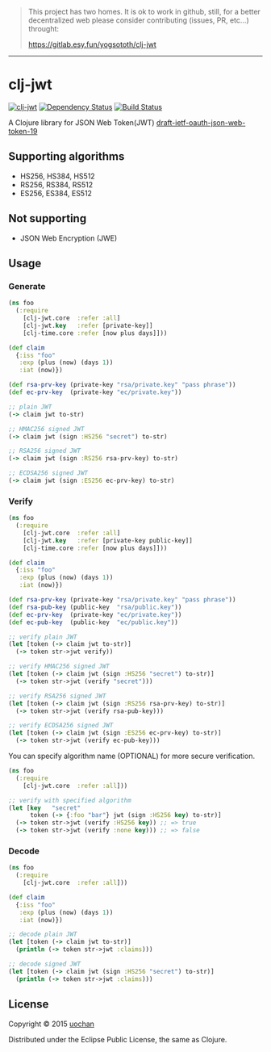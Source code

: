 > This project has two homes.
> It is ok to work in github, still, for a better decentralized web
> please consider contributing (issues, PR, etc...) throught:
>
> https://gitlab.esy.fun/yogsototh/clj-jwt

---


# clj-jwt

[![clj-jwt](https://img.shields.io/clojars/v/yogsototh/clj-jwt.svg)](https://clojars.org/yogsototh/clj-jwt)
[![Dependency Status](https://www.versioneye.com/user/projects/53462a37e97a46e756000308/badge.png)](https://www.versioneye.com/user/projects/53462a37e97a46e756000308)
[![Build Status](https://travis-ci.org/yogsototh/clj-jwt.png?branch=master)](https://travis-ci.org/liquidz/clj-jwt)

A Clojure library for JSON Web Token(JWT) [draft-ietf-oauth-json-web-token-19](http://tools.ietf.org/html/draft-ietf-oauth-json-web-token-19)

## Supporting algorithms
 * HS256, HS384, HS512
 * RS256, RS384, RS512
 * ES256, ES384, ES512

## Not supporting
 * JSON Web Encryption (JWE)

## Usage

### Generate

```clojure
(ns foo
  (:require
    [clj-jwt.core  :refer :all]
    [clj-jwt.key   :refer [private-key]]
    [clj-time.core :refer [now plus days]]))

(def claim
  {:iss "foo"
   :exp (plus (now) (days 1))
   :iat (now)})

(def rsa-prv-key (private-key "rsa/private.key" "pass phrase"))
(def ec-prv-key  (private-key "ec/private.key"))

;; plain JWT
(-> claim jwt to-str)

;; HMAC256 signed JWT
(-> claim jwt (sign :HS256 "secret") to-str)

;; RSA256 signed JWT
(-> claim jwt (sign :RS256 rsa-prv-key) to-str)

;; ECDSA256 signed JWT
(-> claim jwt (sign :ES256 ec-prv-key) to-str)
```

### Verify

```clojure
(ns foo
  (:require
    [clj-jwt.core  :refer :all]
    [clj-jwt.key   :refer [private-key public-key]]
    [clj-time.core :refer [now plus days]]))

(def claim
  {:iss "foo"
   :exp (plus (now) (days 1))
   :iat (now)})

(def rsa-prv-key (private-key "rsa/private.key" "pass phrase"))
(def rsa-pub-key (public-key  "rsa/public.key"))
(def ec-prv-key  (private-key "ec/private.key"))
(def ec-pub-key  (public-key  "ec/public.key"))

;; verify plain JWT
(let [token (-> claim jwt to-str)]
  (-> token str->jwt verify))

;; verify HMAC256 signed JWT
(let [token (-> claim jwt (sign :HS256 "secret") to-str)]
  (-> token str->jwt (verify "secret")))

;; verify RSA256 signed JWT
(let [token (-> claim jwt (sign :RS256 rsa-prv-key) to-str)]
  (-> token str->jwt (verify rsa-pub-key)))

;; verify ECDSA256 signed JWT
(let [token (-> claim jwt (sign :ES256 ec-prv-key) to-str)]
  (-> token str->jwt (verify ec-pub-key)))
```

You can specify algorithm name (OPTIONAL) for more secure verification.

```clj
(ns foo
  (:require
    [clj-jwt.core  :refer :all]))

;; verify with specified algorithm
(let [key   "secret"
      token (-> {:foo "bar"} jwt (sign :HS256 key) to-str)]
  (-> token str->jwt (verify :HS256 key)) ;; => true
  (-> token str->jwt (verify :none key))) ;; => false
```

### Decode

```clj
(ns foo
  (:require
    [clj-jwt.core  :refer :all]))

(def claim
  {:iss "foo"
   :exp (plus (now) (days 1))
   :iat (now)})

;; decode plain JWT
(let [token (-> claim jwt to-str)]
  (println (-> token str->jwt :claims)))

;; decode signed JWT
(let [token (-> claim jwt (sign :HS256 "secret") to-str)]
  (println (-> token str->jwt :claims)))
```

## License

Copyright © 2015 [uochan](http://twitter.com/uochan)

Distributed under the Eclipse Public License, the same as Clojure.
